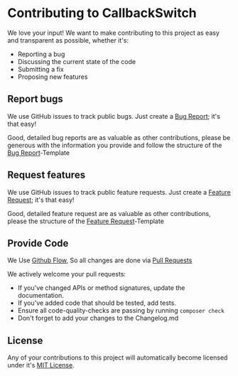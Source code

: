 # Contributing to CallbackSwitch

We love your input! We want to make contributing to this project as 
easy and transparent as possible, whether it's:

- Reporting a bug
- Discussing the current state of the code
- Submitting a fix
- Proposing new features

## Report bugs

We use GitHub issues to track public bugs. Just create a [Bug Report]; it's that easy!

Good, detailed bug reports are as valuable as other contributions,
please be generous with the information you provide and follow the structure
of the [Bug Report]-Template

## Request features

We use GitHub issues to track public feature requests. Just create a [Feature Request]; it's that easy!

Good, detailed feature request are as valuable as other contributions,
please the structure of the [Feature Request]-Template

## Provide Code

We Use [Github Flow], So all changes are done via [Pull Requests]

We actively welcome your pull requests:

- If you've changed APIs or method signatures, update the documentation.
- If you've added code that should be tested, add tests.
- Ensure all code-quality-checks are passing by running `composer check`
- Don't forget to add your changes to the Changelog.md

## License

Any of your contributions to this project will automatically become
licensed under it's [MIT License](../LICENSE).


[Github Flow]: https://guides.github.com/introduction/flow/index.html
[Pull Requests]: https://github.com/RiktaD/CallbackSwitch/pulls
[Issues]: https://github.com/RiktaD/CallbackSwitch/issues/
[Bug Report]: https://github.com/RiktaD/CallbackSwitch/issues/new?labels=bug&template=bug_report.md
[Feature Request]: https://github.com/RiktaD/CallbackSwitch/issues/new?labels=enhancement&template=feature_request.md
